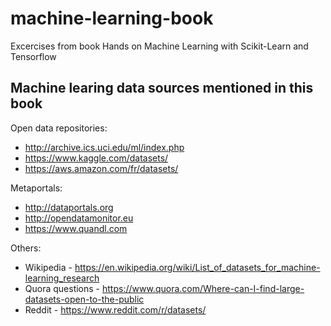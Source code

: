 # machine-learning-book
Excercises from book Hands on Machine Learning with Scikit-Learn and Tensorflow

## Machine learing data sources mentioned in this book

Open data repositories:
- http://archive.ics.uci.edu/ml/index.php
- https://www.kaggle.com/datasets/
- https://aws.amazon.com/fr/datasets/

Metaportals:
- http://dataportals.org
- http://opendatamonitor.eu
- https://www.quandl.com

Others:
- Wikipedia - https://en.wikipedia.org/wiki/List_of_datasets_for_machine-learning_research
- Quora questions - https://www.quora.com/Where-can-I-find-large-datasets-open-to-the-public
- Reddit - https://www.reddit.com/r/datasets/ 



